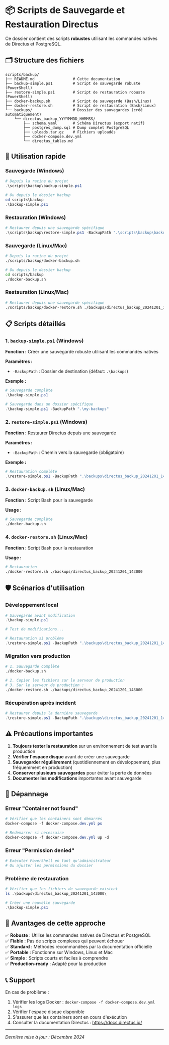 # 📦 Scripts de Sauvegarde et Restauration Directus

Ce dossier contient des scripts **robustes** utilisant les commandes natives de Directus et PostgreSQL.

## 🗂️ Structure des fichiers

```
scripts/backup/
├── README.md                 # Cette documentation
├── backup-simple.ps1         # Script de sauvegarde robuste (PowerShell)
├── restore-simple.ps1        # Script de restauration robuste (PowerShell)
├── docker-backup.sh          # Script de sauvegarde (Bash/Linux)
├── docker-restore.sh         # Script de restauration (Bash/Linux)
└── backups/                  # Dossier des sauvegardes (créé automatiquement)
    └── directus_backup_YYYYMMDD_HHMMSS/
        ├── schema.yaml       # Schéma Directus (export natif)
        ├── postgres_dump.sql # Dump complet PostgreSQL
        ├── uploads.tar.gz    # Fichiers uploadés
        ├── docker-compose.dev.yml
        └── directus_tables.md
```

## 🚀 Utilisation rapide

### Sauvegarde (Windows)
```powershell
# Depuis la racine du projet
.\scripts\backup\backup-simple.ps1

# Ou depuis le dossier backup
cd scripts\backup
.\backup-simple.ps1
```

### Restauration (Windows)
```powershell
# Restaurer depuis une sauvegarde spécifique
.\scripts\backup\restore-simple.ps1 -BackupPath ".\scripts\backup\backups\directus_backup_20241201_143000"
```

### Sauvegarde (Linux/Mac)
```bash
# Depuis la racine du projet
./scripts/backup/docker-backup.sh

# Ou depuis le dossier backup
cd scripts/backup
./docker-backup.sh
```

### Restauration (Linux/Mac)
```bash
# Restaurer depuis une sauvegarde spécifique
./scripts/backup/docker-restore.sh ./backups/directus_backup_20241201_143000
```

## 📋 Scripts détaillés

### 1. `backup-simple.ps1` (Windows)
**Fonction :** Créer une sauvegarde robuste utilisant les commandes natives

**Paramètres :**
- `-BackupPath` : Dossier de destination (défaut: `.\backups`)

**Exemple :**
```powershell
# Sauvegarde complète
.\backup-simple.ps1

# Sauvegarde dans un dossier spécifique
.\backup-simple.ps1 -BackupPath ".\my-backups"
```

### 2. `restore-simple.ps1` (Windows)
**Fonction :** Restaurer Directus depuis une sauvegarde

**Paramètres :**
- `-BackupPath` : Chemin vers la sauvegarde (obligatoire)

**Exemple :**
```powershell
# Restauration complète
.\restore-simple.ps1 -BackupPath ".\backups\directus_backup_20241201_143000"
```

### 3. `docker-backup.sh` (Linux/Mac)
**Fonction :** Script Bash pour la sauvegarde

**Usage :**
```bash
# Sauvegarde complète
./docker-backup.sh
```

### 4. `docker-restore.sh` (Linux/Mac)
**Fonction :** Script Bash pour la restauration

**Usage :**
```bash
# Restauration
./docker-restore.sh ./backups/directus_backup_20241201_143000
```

## 🛡️ Scénarios d'utilisation

### Développement local
```powershell
# Sauvegarde avant modification
.\backup-simple.ps1

# Test de modifications...

# Restauration si problème
.\restore-simple.ps1 -BackupPath ".\backups\directus_backup_20241201_143000"
```

### Migration vers production
```bash
# 1. Sauvegarde complète
./docker-backup.sh

# 2. Copier les fichiers sur le serveur de production
# 3. Sur le serveur de production :
./docker-restore.sh ./backups/directus_backup_20241201_143000
```

### Récupération après incident
```powershell
# Restaurer depuis la dernière sauvegarde
.\restore-simple.ps1 -BackupPath ".\backups\directus_backup_20241201_143000"
```

## ⚠️ Précautions importantes

1. **Toujours tester la restauration** sur un environnement de test avant la production
2. **Vérifier l'espace disque** avant de créer une sauvegarde
3. **Sauvegarder régulièrement** (quotidiennement en développement, plus fréquemment en production)
4. **Conserver plusieurs sauvegardes** pour éviter la perte de données
5. **Documenter les modifications** importantes avant sauvegarde

## 🔧 Dépannage

### Erreur "Container not found"
```powershell
# Vérifier que les containers sont démarrés
docker-compose -f docker-compose.dev.yml ps

# Redémarrer si nécessaire
docker-compose -f docker-compose.dev.yml up -d
```

### Erreur "Permission denied"
```powershell
# Exécuter PowerShell en tant qu'administrateur
# Ou ajuster les permissions du dossier
```

### Problème de restauration
```powershell
# Vérifier que les fichiers de sauvegarde existent
ls .\backups\directus_backup_20241201_143000\

# Créer une nouvelle sauvegarde
.\backup-simple.ps1
```

## 🎯 Avantages de cette approche

✅ **Robuste** : Utilise les commandes natives de Directus et PostgreSQL  
✅ **Fiable** : Pas de scripts complexes qui peuvent échouer  
✅ **Standard** : Méthodes recommandées par la documentation officielle  
✅ **Portable** : Fonctionne sur Windows, Linux et Mac  
✅ **Simple** : Scripts courts et faciles à comprendre  
✅ **Production-ready** : Adapté pour la production

## 📞 Support

En cas de problème :
1. Vérifier les logs Docker : `docker-compose -f docker-compose.dev.yml logs`
2. Vérifier l'espace disque disponible
3. S'assurer que les containers sont en cours d'exécution
4. Consulter la documentation Directus : https://docs.directus.io/

---
*Dernière mise à jour : Décembre 2024*
